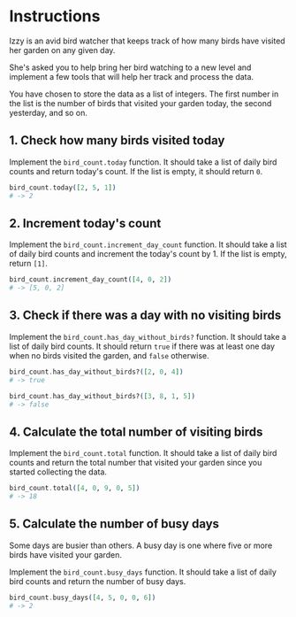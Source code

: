 # Instructions

Izzy is an avid bird watcher that keeps track of how many birds have visited her garden on any given day.

She's asked you to help bring her bird watching to a new level and implement a few tools that will help her track and process the data.

You have chosen to store the data as a list of integers. The first number in the list is the number of birds that visited your garden today, the second yesterday, and so on.

## 1. Check how many birds visited today

Implement the `bird_count.today` function. It should take a list of daily bird counts and return today's count. If the list is empty, it should return `0`.

```elixir
bird_count.today([2, 5, 1])
# -> 2
```

## 2. Increment today's count

Implement the `bird_count.increment_day_count` function. It should take a list of daily bird counts and increment the today's count by 1. If the list is empty, return `[1]`.

```elixir
bird_count.increment_day_count([4, 0, 2])
# -> [5, 0, 2]
```

## 3. Check if there was a day with no visiting birds

Implement the `bird_count.has_day_without_birds?` function. It should take a list of daily bird counts. It should return `true` if there was at least one day when no birds visited the garden, and `false` otherwise.

```elixir
bird_count.has_day_without_birds?([2, 0, 4])
# -> true

bird_count.has_day_without_birds?([3, 8, 1, 5])
# -> false
```

## 4. Calculate the total number of visiting birds

Implement the `bird_count.total` function. It should take a list of daily bird counts and return the total number that visited your garden since you started collecting the data.

```elixir
bird_count.total([4, 0, 9, 0, 5])
# -> 18
```

## 5. Calculate the number of busy days

Some days are busier than others. A busy day is one where five or more birds have visited your garden.

Implement the `bird_count.busy_days` function. It should take a list of daily bird counts and return the number of busy days.

```elixir
bird_count.busy_days([4, 5, 0, 0, 6])
# -> 2
```
